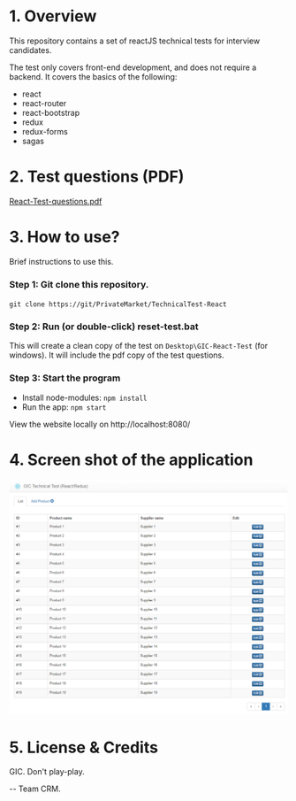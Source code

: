# 1. Overview

This repository contains a set of reactJS technical tests for interview candidates. 

The test only covers front-end development, and does not require a backend.
It covers the basics of the following: 

- react
- react-router
- react-bootstrap
- redux
- redux-forms
- sagas

# 2. Test questions (PDF)

[React-Test-questions.pdf](notes/React-Test-questions.pdf)

# 3. How to use?

Brief instructions to use this.

### Step 1: Git clone this repository.

`
git clone https://git/PrivateMarket/TechnicalTest-React
`

### Step 2: Run (or double-click) reset-test.bat

This will create a clean copy of the test on `Desktop\GIC-React-Test` (for windows).
It will include the pdf copy of the test questions.

### Step 3: Start the program

- Install node-modules: `npm install`
- Run the app: `npm start`

View the website locally on http://localhost:8080/

# 4. Screen shot of the application

![alt text](notes/screenshot.png)

# 5. License & Credits

GIC. Don't play-play.

-- Team CRM.
